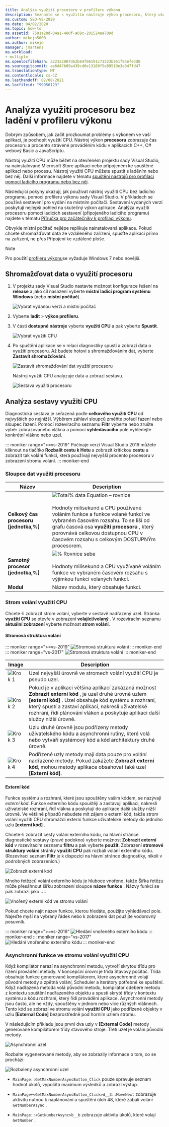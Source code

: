 ```yaml
---
title: Analýza využití procesoru v profileru výkonu
description: Seznamte se s využitím nástroje výkon procesoru, který ukazuje čas procesoru a procento strávené prováděním kódu v aplikacích C++, C#, Visual Basic a JavaScriptu.
ms.custom: SEO-VS-2020
ms.date: 04/02/2020
ms.topic: how-to
ms.assetid: 7501a20d-04a1-480f-a69c-201524aa709d
author: mikejo5000
ms.author: mikejo
manager: jmartens
ms.workload:
- multiple
ms.openlocfilehash: a223a2007d62b84f06191c71523b861f94efe3d0
ms.sourcegitcommit: ae6d47b09a439cd0e13180f5e89510e3e347fd47
ms.translationtype: MT
ms.contentlocale: cs-CZ
ms.lasthandoff: 02/08/2021
ms.locfileid: "99956123"
---
```

# <a name="analyze-cpu-usage-without-debugging-in-the-performance-profiler"></a>Analýza využití procesoru bez ladění v profileru výkonu

Dobrým způsobem, jak začít prozkoumat problémy s výkonem ve vaší aplikaci, je pochopit využití CPU. Nástroj výkon **procesoru** zobrazuje čas procesoru a procento strávené prováděním kódu v aplikacích C++, C# webový Basic a JavaScriptu.

Nástroj využití CPU může běžet na otevřeném projektu sady Visual Studio, na nainstalované Microsoft Store aplikaci nebo připojeném ke spuštěné aplikaci nebo procesu. Nástroj využití CPU můžete spustit s laděním nebo bez něj. Další informace najdete v tématu [spuštění nástrojů pro profilaci pomocí ladicího programu nebo bez něj](../profiling/running-profiling-tools-with-or-without-the-debugger.md).

Následující pokyny ukazují, jak používat nástroj využití CPU bez ladicího programu, pomocí profileru výkonu sady Visual Studio. V příkladech se používá sestavení pro vydání na místním počítači. Sestavení vydaných verzí poskytují nejlepší pohled na skutečný výkon aplikace. Analýza využití procesoru pomocí ladicích sestavení (připojeného ladicího programu) najdete v tématu [Příručka pro začátečníky k profilaci výkonu](../profiling/beginners-guide-to-performance-profiling.md).

Obvykle místní počítač nejlépe replikuje nainstalovaná aplikace. Pokud chcete shromažďovat data ze vzdáleného zařízení, spusťte aplikaci přímo na zařízení, ne přes Připojení ke vzdálené ploše.

>[!NOTE]
>Pro použití [profileru výkonu](../profiling/profiling-feature-tour.md)se vyžaduje Windows 7 nebo novější.

## <a name="collect-cpu-usage-data"></a>Shromažďovat data o využití procesoru

1. V projektu sady Visual Studio nastavte možnost konfigurace řešení na **release** a jako cíl nasazení vyberte **místní ladicí program systému Windows** (nebo **místní počítač**).

    ![Vybrat vydanou verzi a místní počítač](../profiling/media/cpuuse_selectreleaselocalmachine.png "Vybrat vydanou verzi a místní počítač")

1. Vyberte **ladit**  >  **výkon profileru**.

1. V části **dostupné nástroje** vyberte **využití CPU** a pak vyberte **Spustit**.

    ![Vybrat využití CPU](../profiling/media/cpuuse_lib_choosecpuusage.png "Vybrat využití CPU")

4. Po spuštění aplikace se v relaci diagnostiky spustí a zobrazí data o využití procesoru. Až budete hotovi s shromažďováním dat, vyberte **Zastavit shromažďování**.

   ![Zastavit shromažďování dat využití procesoru](../profiling/media/cpu_use_wt_stopcollection.png "Zastavit shromažďování dat využití procesoru")

   Nástroj využití CPU analyzuje data a zobrazí sestavu.

   ![Sestava využití procesoru](../profiling/media/cpu_use_wt_report.png "Sestava využití procesoru")

## <a name="analyze-the-cpu-usage-report"></a>Analýza sestavy využití CPU

Diagnostická sestava je seřazená podle **celkového využití CPU** od nejvyšších po nejnižší. Výběrem záhlaví sloupců změňte pořadí řazení nebo sloupec řazení. Pomocí rozevíracího seznamu **Filtr** vyberte nebo zrušte výběr zobrazovaného vlákna a pomocí **vyhledávacího** pole vyhledejte konkrétní vlákno nebo uzel.

::: moniker range=">=vs-2019"
Počínaje verzí Visual Studio 2019 můžete kliknout na tlačítko **Rozbalit cestu k Hotu** a zobrazit kritickou **cestu** a zobrazit tak volání funkcí, která používají nejvyšší procento procesoru v zobrazení stromu volání.
::: moniker-end

### <a name="cpu-usage-data-columns"></a><a name="BKMK_Call_tree_data_columns"></a> Sloupce dat využití procesoru

|Název|Description|
|-|-|
|**Celkový čas procesoru [jednotka,%]**|![Total% data Equation – rovnice](../profiling/media/cpu_use_wt_totalpercentequation.png "CPU_USE_WT_TotalPercentEquation")<br /><br /> Hodnoty milisekund a CPU používané voláním funkce a funkce volané funkcí ve vybraném časovém rozsahu. To se liší od grafu časová osa **využití procesoru** , který porovnává celkovou dostupnou CPU v časovém rozsahu s celkovým DOSTUPNÝm procesorem.|
|**Samotný procesor [jednotka,%]**|![% Rovnice sebe](../profiling/media/cpu_use_wt_selflpercentequation.png "CPU_USE_WT_SelflPercentEquation")<br /><br /> Hodnoty milisekund a CPU využívané voláním funkce ve vybraném časovém rozsahu s výjimkou funkcí volaných funkcí.|
|**Modul**|Název modulu, který obsahuje funkci.

### <a name="the-cpu-usage-call-tree"></a><a name="BKMK_The_CPU_Usage_call_tree"></a> Strom volání využití CPU

Chcete-li zobrazit strom volání, vyberte v sestavě nadřazený uzel. Stránka **využití CPU** se otevře v zobrazení **volající/volaný** . V rozevíracím seznamu **aktuální zobrazení** vyberte možnost **strom volání**.

#### <a name="call-tree-structure"></a><a name="BKMK_Call_tree_structure"></a> Stromová struktura volání

::: moniker range=">=vs-2019"
![Stromová struktura volání](../profiling/media/vs-2019/cpu-use-wt-getmaxnumbercalltree-annotated.png "Stromová struktura volání")
::: moniker-end
::: moniker range="vs-2017"
![Stromová struktura volání](../profiling/media/cpu_use_wt_getmaxnumbercalltree_annotated.png "Stromová struktura volání")
::: moniker-end

|Image|Description|
|-|-|
|![Krok 1](../profiling/media/procguid_1.png "ProcGuid_1")|Uzel nejvyšší úrovně ve stromech volání využití CPU je pseudo uzel.|
|![Krok 2](../profiling/media/procguid_2.png "ProcGuid_2")|Pokud je v aplikaci většina aplikací zakázaná možnost **Zobrazit externí kód** , je uzel druhé úrovně uzlem **[externí kód]** . Uzel obsahuje kód systému a rozhraní, který spustí a zastaví aplikaci, nakreslí uživatelské rozhraní, řídí plánování vláken a poskytuje aplikaci další služby nižší úrovně.|
|![Krok 3](../profiling/media/procguid_3.png "ProcGuid_3")|Uzlu druhé úrovně jsou podřízeny metody uživatelského kódu a asynchronní rutiny, které volá nebo vytváří systémový kód a kód architektury druhé úrovně.|
|![Krok 4](../profiling/media/procguid_4.png "ProcGuid_4")|Podřízené uzly metody mají data pouze pro volání nadřazené metody. Pokud zakážete **Zobrazit externí kód**, mohou metody aplikace obsahovat také uzel **[Externí kód]**.|

#### <a name="external-code"></a><a name="BKMK_External_Code"></a> Externí kód

Funkce systému a rozhraní, které jsou spouštěny vaším kódem, se nazývají *externí kód*. Funkce externího kódu spouštějí a zastavují aplikaci, nakreslí uživatelské rozhraní, řídí vlákna a poskytují do aplikace další služby nižší úrovně. Ve většině případů nebudete mít zájem o externí kód, takže strom volání využití CPU shromáždí externí funkce uživatelské metody do jednoho uzlu **[externí kód]** .

Chcete-li zobrazit cesty volání externího kódu, na hlavní stránce diagnostické sestavy (pravé podokno) vyberte možnost **Zobrazit externí kód** v rozevíracím seznamu **filtru** a pak vyberte **použít**. Zobrazení **stromové struktury volání** stránky **využití CPU** pak rozbalí volání externího kódu. (Rozevírací seznam **Filtr** je k dispozici na hlavní stránce diagnostiky, nikoli v podrobných zobrazeních.)

![Zobrazit externí kód](../profiling/media/cpu_use_wt_filterview.png "Zobrazit externí kód")

Mnoho řetězců volání externího kódu je hluboce vnořeno, takže Šířka řetězu může přesáhnout šířku zobrazení sloupce **název funkce** . Názvy funkcí se pak zobrazí jako **...**.

![Vnořený externí kód ve stromu volání](../profiling/media/cpu_use_wt_showexternalcodetoowide.png "Vnořený externí kód ve stromu volání")

Pokud chcete najít název funkce, kterou hledáte, použijte vyhledávací pole. Najeďte myší na vybraný řádek nebo k zobrazení dat použijte vodorovný posuvník.

::: moniker range=">=vs-2019"
![Hledání vnořeného externího kódu](../profiling/media/vs-2019/cpu-use-wt-showexternalcodetoowide-found.png "Hledání vnořeného externího kódu")
::: moniker-end
::: moniker range="vs-2017"
![Hledání vnořeného externího kódu](../profiling/media/cpu_use_wt_showexternalcodetoowide_found.png "Hledání vnořeného externího kódu")
::: moniker-end

### <a name="asynchronous-functions-in-the-cpu-usage-call-tree"></a><a name="BKMK_Asynchronous_functions_in_the_CPU_Usage_call_tree"></a> Asynchronní funkce ve stromu volání využití CPU

 Když kompilátor narazí na asynchronní metodu, vytvoří skrytou třídu pro řízení provádění metody. V koncepční úrovni je třída Stavový počítač. Třída obsahuje funkce generované kompilátorem, které asynchronně volají původní metody a zpětná volání, Scheduler a iterátory potřebné ke spuštění. Když nadřazená metoda volá původní metodu, kompilátor odebere metodu z kontextu spuštění nadřazeného objektu a spustí skryté třídy v kontextu systému a kódu rozhraní, který řídí provádění aplikace. Asynchronní metody jsou často, ale ne vždy, spouštěny v jednom nebo více různých vláknech. Tento kód se zobrazí ve stromu volání **využití CPU** jako podřízené objekty v uzlu **[External Code]** bezprostředně pod horním uzlem stromu.

V následujícím příkladu jsou první dva uzly v **[External Code]** metody generované kompilátorem třídy stavového stroje. Třetí uzel je volání původní metody.

![Asynchronní uzel](media/cpu_use_wt_getmaxnumberasync_selected.png "Asynchronní uzel")

Rozbalte vygenerované metody, aby se zobrazily informace o tom, co se prochází:

![Rozbalený asynchronní uzel](media/cpu_use_wt_getmaxnumberasync_expandedcalltree.png "Rozbalený asynchronní uzel")

- `MainPage::GetMaxNumberAsyncButton_Click` pouze spravuje seznam hodnot úkolů, vypočítá maximum výsledků a zobrazí výstup.

- `MainPage+<GetMaxNumberAsyncButton_Click>d__3::MoveNext` zobrazuje aktivitu nutnou k naplánování a spuštění úloh 48, které zabalí volání `GetNumberAsync` .

- `MainPage::<GetNumberAsync>b__b` zobrazuje aktivitu úkolů, které volají `GetNumber` .
